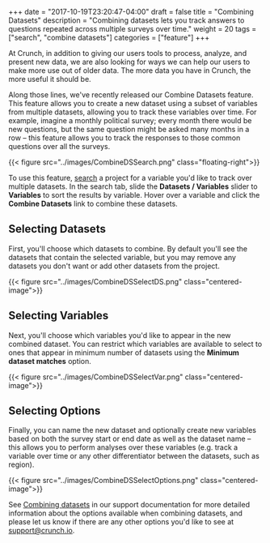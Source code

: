 +++
date = "2017-10-19T23:20:47-04:00"
draft = false
title = "Combining Datasets"
description = "Combining datasets lets you track answers to questions repeated across multiple surveys over time."
weight = 20
tags = ["search", "combine datasets"]
categories = ["feature"]
+++

At Crunch, in addition to giving our users tools to process, analyze, and present new data, we are also looking for ways we can help our users to make more use out of older data. The more data you have in Crunch, the more useful it should be.

Along those lines, we've recently released our Combine Datasets feature. This feature allows you to create a new dataset using a subset of variables from multiple datasets, allowing you to track these variables over time. For example, imagine a monthly political survey; every month there would be new questions, but the same question might be asked many months in a row – this feature allows you to track the responses to those common questions over all the surveys.

{{< figure src="../images/CombineDSSearch.png" class="floating-right">}}

To use this feature, [search](http://support.crunch.io/crunch/crunch_selecting-a-dataset.html) a project for a variable you'd like to track over multiple datasets. In the search tab, slide the **Datasets / Variables** slider to **Variables** to sort the results by variable. Hover over a variable and click the **Combine Datasets** link to combine these datasets.

## Selecting Datasets

First, you'll choose which datasets to combine. By default you'll see the datasets that contain the selected variable, but you may remove any datasets you don't want or add other datasets from the project.

{{< figure src="../images/CombineDSSelectDS.png" class="centered-image">}}

## Selecting Variables

Next, you'll choose which variables you'd like to appear in the new combined dataset. You can restrict which variables are available to select to ones that appear in minimum number of datasets using the **Minimum dataset matches** option.

{{< figure src="../images/CombineDSSelectVar.png" class="centered-image">}}

## Selecting Options

Finally, you can name the new dataset and optionally create new variables based on both the survey start or end date as well as the dataset name – this allows you to perform analyses over these variables (e.g. track a variable over time or any other differentiator between the datasets, such as region).

{{< figure src="../images/CombineDSSelectOptions.png" class="centered-image">}}

See [Combining datasets](http://support.crunch.io/crunch/crunch_combining-datasets.html) in our support documentation for more detailed information about the options available when combining datasets, and please let us know if there are any other options you'd like to see at support@crunch.io.
